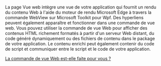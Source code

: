 ﻿La page Vue web intègre une vue de votre application qui fournit un rendu du contenu Web à l'aide du moteur de rendu Microsoft Edge à travers la commande WebView sur Microsoft Toolkit pour Wpf. Des hyperliens peuvent également apparaître et fonctionner dans une commande de vue web.  Vous pouvez utiliser la commande de vue Web pour afficher des contenus HTML richement formatés à partir d'un serveur Web distant, du code généré dynamiquement ou des fichiers de contenu dans le package de votre application. Le contenu enrichi peut également contenir du code de script et communiquer entre le script et le code de votre application.

[La commande de vue Web est-elle faite pour vous ?](https://docs.microsoft.com/windows/communitytoolkit/controls/wpf-winforms/webview)